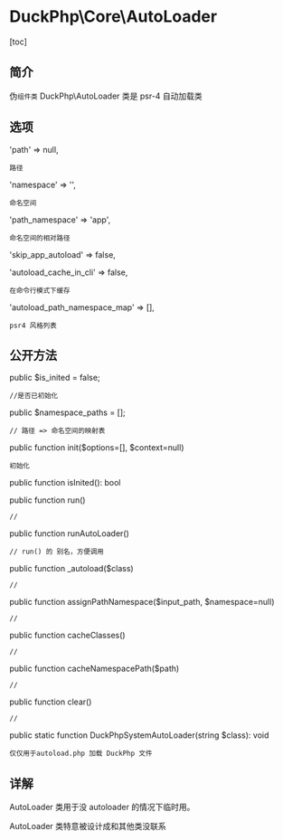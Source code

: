 # DuckPhp\Core\AutoLoader
[toc]

## 简介
伪`组件类` DuckPhp\AutoLoader 类是 psr-4 自动加载类

## 选项
'path' => null,

    路径
'namespace' => '',

    命名空间
'path_namespace' => 'app',

    命名空间的相对路径
'skip_app_autoload' => false,

'autoload_cache_in_cli' => false,
    
    在命令行模式下缓存
'autoload_path_namespace_map' => [],

    psr4 风格列表
## 公开方法
public $is_inited = false;

    //是否已初始化
public $namespace_paths = [];

    // 路径 => 命名空间的映射表
public function init($options=[], $context=null)

    初始化
public function isInited(): bool

    
public function run()

    //
public function runAutoLoader()

    // run() 的 别名，方便调用
public function _autoload($class)

    //
public function assignPathNamespace($input_path, $namespace=null)

    //
public function cacheClasses()

    //
public function cacheNamespacePath($path)

    //
public function clear()

    //
public static function DuckPhpSystemAutoLoader(string $class): void


    仅仅用于autoload.php 加载 DuckPhp 文件
## 详解

AutoLoader 类用于没 autoloader 的情况下临时用。

AutoLoader 类特意被设计成和其他类没联系
